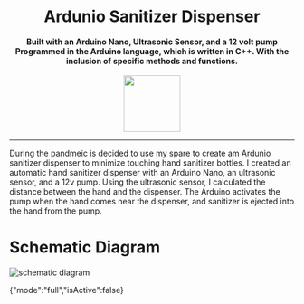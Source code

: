 <h1 align="center">Ardunio Sanitizer Dispenser</h1>
<p align="center">
  <b>Built with an Arduino Nano, Ultrasonic Sensor, and a 12 volt pump </b><br>
  <b>Programmed in the Arduino language, which is written in C++. With the inclusion of specific methods and functions.</b><br>
  <br/>
    <img src="https://media4.giphy.com/media/a7Ik5hjrFQuxiPKFZO/giphy.gif?cid=790b76114447ebf8ea64f13217859fbf4f185e4b3e11beb1&rid=giphy.gif&ct=s" width="100" height="100">
</p>

------
During the pandmeic is decided to use my spare to create am Ardunio sanitizer dispenser to minimize touching hand sanitizer bottles. I created an automatic hand sanitizer dispenser with an Arduino Nano, an ultrasonic sensor, and a 12v pump. Using the ultrasonic sensor, I calculated the distance between the hand and the dispenser. The Arduino activates the pump when the hand comes near the dispenser, and sanitizer is ejected into the hand from the pump.


# Schematic Diagram
![schematic diagram](https://user-images.githubusercontent.com/83683425/125832675-02c2915c-82df-41a8-ae89-f0cbadbecd71.PNG)




{"mode":"full","isActive":false}
